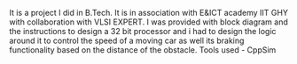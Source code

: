 It is a project I did in B.Tech. It is in association with E&ICT academy IIT GHY with collaboration with VLSI EXPERT.
I was provided with block diagram and the instructions to design a 32 bit processor and i had to design the logic around it to control the speed of a moving car as well its braking functionality based on the distance of the obstacle.
Tools used - CppSim
